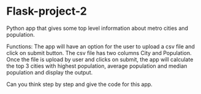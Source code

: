 # Flask-project-2
Python app that gives some top level information about metro cities and population.

Functions:
The app will have an option for the user to upload a csv file and click on submit button. 
The csv file has two columns City and Population. Once the file is upload by user and clicks on submit, the app will calculate the top 3 cities with highest population, average population and median population and display the output.

Can you think step by step and give the code for this app.

